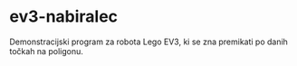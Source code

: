 # ev3-nabiralec
Demonstracijski program za robota Lego EV3, ki se zna premikati po danih točkah na poligonu.

